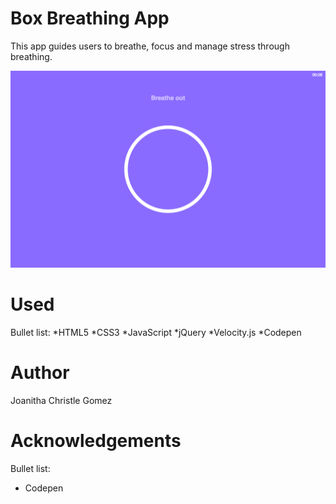 Box Breathing App
========

This app guides users to breathe, focus and manage stress through breathing.

![Image](boxbreathing.png)

Used
====
Bullet list:
*HTML5
*CSS3
*JavaScript
*jQuery
*Velocity.js
*Codepen


Author
======
Joanitha Christle Gomez

Acknowledgements
==============
Bullet list:
* Codepen

